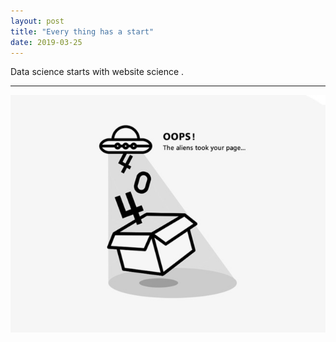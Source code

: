 ```yaml
---
layout: post
title: "Every thing has a start"
date: 2019-03-25
---
```

<p>
Data science starts with website science .
</p>
<hr/>
<a href="/"><img  src="/img/alien404.jpg"></a><br>